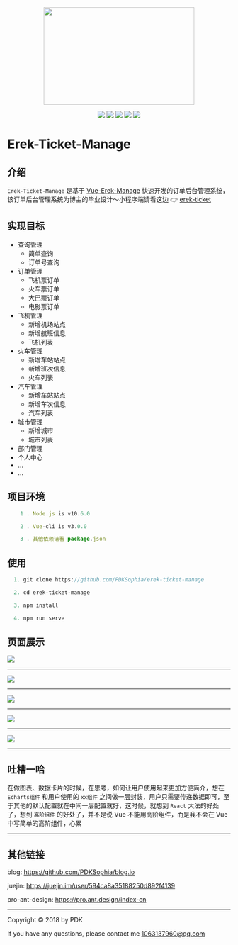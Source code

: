 <div align='center'>

  <img src='https://github.com/PDKSophia/erek-resume-manage/raw/master/image/logo.png' width=340 height=220>

![](https://img.shields.io/badge/vue-2.5.2-blue.svg)
![](https://img.shields.io/badge/license-MIT-orange.svg)
![](https://img.shields.io/badge/echarts-4.1.0-yellow.svg)
![](https://img.shields.io/badge/iView-3.1.3-green.svg)
![](https://img.shields.io/badge/axios-0.18.0-red.svg)

</div>

# Erek-Ticket-Manage

## 介绍

`Erek-Ticket-Manage` 是基于 [Vue-Erek-Manage](https://github.com/PDKSophia/vue-erek-manage) 快速开发的订单后台管理系统，该订单后台管理系统为博主的毕业设计～小程序端请看这边 👉 [erek-ticket](https://github.com/PDKSophia/erek-ticket)

## 实现目标

- 查询管理
  - 简单查询
  - 订单号查询
- 订单管理
  - 飞机票订单
  - 火车票订单
  - 大巴票订单
  - 电影票订单
- 飞机管理
  - 新增机场站点
  - 新增航班信息
  - 飞机列表
- 火车管理
  - 新增车站站点
  - 新增班次信息
  - 火车列表
- 汽车管理
  - 新增车站站点
  - 新增车次信息
  - 汽车列表
- 城市管理
  - 新增城市
  - 城市列表
- 部门管理
- 个人中心
- ...
- ...

## 项目环境

```javascript
    1 . Node.js is v10.6.0

    2 . Vue-cli is v3.0.0

    3 . 其他依赖请看 package.json

```

## 使用

```javascript
  1. git clone https://github.com/PDKSophia/erek-ticket-manage

  2. cd erek-ticket-manage

  3. npm install

  4. npm run serve
```

## 页面展示

<img src='https://github.com/PDKSophia/erek-resume-manage/raw/master/image/ui-1.png'>

---

<img src='https://github.com/PDKSophia/erek-resume-manage/raw/master/image/ui-2.png'>

---

<img src='https://github.com/PDKSophia/erek-resume-manage/raw/master/image/ui-3.png'>

---

<img src='https://github.com/PDKSophia/erek-resume-manage/raw/master/image/ui-4.png'>

---

<img src='https://github.com/PDKSophia/erek-resume-manage/raw/master/image/ui-5.png'>

---

## 吐槽一哈

在做图表、数据卡片的时候，在思考，如何让用户使用起来更加方便简介，想在 `Echarts组件` 和用户使用的 `xx组件` 之间做一层封装，用户只需要传递数据即可，至于其他的默认配置就在中间一层配置就好，这时候，就想到 `React` 大法的好处了，想到 `高阶组件` 的好处了，并不是说 Vue 不能用高阶组件，而是我不会在 Vue 中写简单的高阶组件，心累

---

## 其他链接

blog: https://github.com/PDKSophia/blog.io

juejin: https://juejin.im/user/594ca8a35188250d892f4139

pro-ant-design: https://pro.ant.design/index-cn

---

Copyright © 2018 by PDK

If you have any questions, please contact me 1063137960@qq.com
